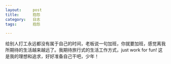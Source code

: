 ```yaml
---
layout:     post
title:     	抱怨 
category:  	日志 
tags:		抱怨

---
```


给别人打工永远都没有属于自己的时间，老板说一句加班，你就要加班，感觉离我所期待的生活越来越远了。我期待旅行式的生活工作方式，just work for fun! 这是我的理想和追求，好好准备自己干吧，少年！
